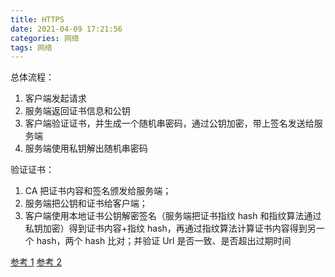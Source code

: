```yaml
---
title: HTTPS
date: 2021-04-09 17:21:56
categories: 网络
tags: 网络
---
```


总体流程：

1. 客户端发起请求
2. 服务端返回证书信息和公钥
3. 客户端验证证书，并生成一个随机串密码，通过公钥加密，带上签名发送给服务端
4. 服务端使用私钥解出随机串密码

验证证书：

1. CA 把证书内容和签名颁发给服务端；
2. 服务端把公钥和证书给客户端；
3. 客户端使用本地证书公钥解密签名（服务端把证书指纹 hash 和指纹算法通过私钥加密）得到证书内容+指纹 hash，再通过指纹算法计算证书内容得到另一个 hash，两个 hash 比对；并验证 Url 是否一致、是否超出过期时间

[参考 1](https://segmentfault.com/a/1190000012196642)
[参考 2](https://www.cnblogs.com/fengf233/p/11775415.html)
